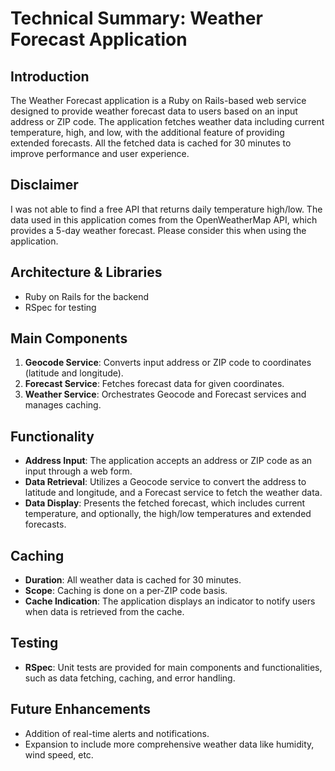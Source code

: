 # Technical Summary: Weather Forecast Application

## Introduction

The Weather Forecast application is a Ruby on Rails-based web service designed to provide weather forecast data to users based on an input address or ZIP code. The application fetches weather data including current temperature, high, and low, with the additional feature of providing extended forecasts. All the fetched data is cached for 30 minutes to improve performance and user experience.

## Disclaimer

I was not able to find a free API that returns daily temperature high/low. The data used in this application comes from the OpenWeatherMap API, which provides a 5-day weather forecast. Please consider this when using the application.

## Architecture & Libraries

- Ruby on Rails for the backend
- RSpec for testing

## Main Components

1. **Geocode Service**: Converts input address or ZIP code to coordinates (latitude and longitude).
2. **Forecast Service**: Fetches forecast data for given coordinates.
3. **Weather Service**: Orchestrates Geocode and Forecast services and manages caching.

## Functionality

- **Address Input**: The application accepts an address or ZIP code as an input through a web form.
- **Data Retrieval**: Utilizes a Geocode service to convert the address to latitude and longitude, and a Forecast service to fetch the weather data.
- **Data Display**: Presents the fetched forecast, which includes current temperature, and optionally, the high/low temperatures and extended forecasts.

## Caching

- **Duration**: All weather data is cached for 30 minutes.
- **Scope**: Caching is done on a per-ZIP code basis.
- **Cache Indication**: The application displays an indicator to notify users when data is retrieved from the cache.

## Testing

- **RSpec**: Unit tests are provided for main components and functionalities, such as data fetching, caching, and error handling.

## Future Enhancements

- Addition of real-time alerts and notifications.
- Expansion to include more comprehensive weather data like humidity, wind speed, etc.
